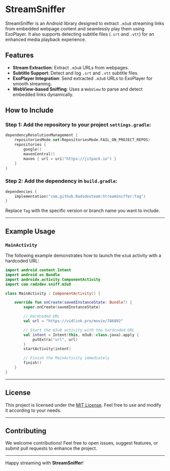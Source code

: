 # StreamSniffer

StreamSniffer is an Android library designed to extract `.m3u8` streaming links from embedded webpage content and seamlessly play them using ExoPlayer. It also supports detecting subtitle files (`.srt` and `.vtt`) for an enhanced media playback experience.

## Features
- **Stream Extraction**: Extract `.m3u8` URLs from webpages.
- **Subtitle Support**: Detect and log `.srt` and `.vtt` subtitle files.
- **ExoPlayer Integration**: Send extracted `.m3u8` URLs to ExoPlayer for smooth streaming.
- **WebView-based Sniffing**: Uses a `WebView` to parse and detect embedded links dynamically.


## How to Include

### Step 1: Add the repository to your project `settings.gradle`:
```kotlin
dependencyResolutionManagement {
    repositoriesMode.set(RepositoriesMode.FAIL_ON_PROJECT_REPOS)
    repositories {
        google()
        mavenCentral()
        maven { url = uri("https://jitpack.io") }
    }
}
```

### Step 2: Add the dependency in `build.gradle`:
```kotlin
dependencies {
    implementation("com.github.Radzdevteam:StreamSniffer:Tag")
}
```

Replace `Tag` with the specific version or branch name you want to include.

---

## Example Usage

### `MainActivity`
The following example demonstrates how to launch the `m3u8` activity with a hardcoded URL:

```kotlin
import android.content.Intent
import android.os.Bundle
import androidx.activity.ComponentActivity
import com.radzdev.sniff.m3u8

class MainActivity : ComponentActivity() {

    override fun onCreate(savedInstanceState: Bundle?) {
        super.onCreate(savedInstanceState)

        // Hardcoded URL
        val url = "https://vidlink.pro/movie/786892"

        // Start the m3u8 activity with the hardcoded URL
        val intent = Intent(this, m3u8::class.java).apply {
            putExtra("url", url)
        }
        startActivity(intent)

        // Finish the MainActivity immediately
        finish()
    }
}
```

---

## License
This project is licensed under the [MIT License](https://opensource.org/licenses/MIT). Feel free to use and modify it according to your needs.

---

## Contributing
We welcome contributions! Feel free to open issues, suggest features, or submit pull requests to enhance the project.

---

Happy streaming with **StreamSniffer**!
```
